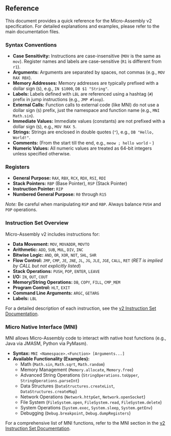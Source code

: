 ## Reference

This document provides a quick reference for the Micro-Assembly v2 specification. For detailed explanations and examples, please refer to the main documentation files.

### Syntax Conventions

*   **Case Sensitivity:** Instructions are case-insensitive (`MOV` is the same as `mov`). Register names and labels are case-sensitive (`R1` is different from `r1`).
*   **Arguments:** Arguments are separated by spaces, not commas (e.g., `MOV RAX RBX`).
*   **Memory Addresses:** Memory addresses are typically prefixed with a dollar sign (`$`), e.g., `IN $1000`, `DB $1 "String"`.
*   **Labels:** Labels defined with `LBL` are referenced using a hashtag (`#`) prefix in jump instructions (e.g., `JMP #loop`).
*   **External Calls:** Function calls to external code (like MNI) do not use a dollar sign (`$`) prefix, just the namespace and function name (e.g., `MNI Math.sin`).
*   **Immediate Values:** Immediate values (constants) are not prefixed with a dollar sign (`$`), e.g., `MOV RAX 5`.
*   **Strings:** Strings are enclosed in double quotes (`"`), e.g., `DB "Hello, World!"`.
*   **Comments:** (From the start till the end, e.g., `meow ; hello world` - )
*   **Numeric Values:** All numeric values are treated as 64-bit integers unless specified otherwise.

### Registers

*   **General Purpose:** `RAX`, `RBX`, `RCX`, `RDX`, `RSI`, `RDI`
*   **Stack Pointers:** `RBP` (Base Pointer), `RSP` (Stack Pointer)
*   **Instruction Pointer:** `RIP`
*   **Numbered General Purpose:** `R0` through `R15`

*Note:* Be careful when manipulating `RSP` and `RBP`. Always balance `PUSH` and `POP` operations.

### Instruction Set Overview

Micro-Assembly v2 includes instructions for:

*   **Data Movement:** `MOV`, `MOVADDR`, `MOVTO`
*   **Arithmetic:** `ADD`, `SUB`, `MUL`, `DIV`, `INC`
*   **Bitwise Logic:** `AND`, `OR`, `XOR`, `NOT`, `SHL`, `SHR`
*   **Flow Control:** `JMP`, `CMP`, `JE`, `JNE`, `JL`, `JG`, `JLE`, `JGE`, `CALL`, `RET` (*RET is implied by CALL but not explicitly listed*)
*   **Stack Operations:** `PUSH`, `POP`, `ENTER`, `LEAVE`
*   **I/O:** `IN`, `OUT`, `COUT`
*   **Memory/String Operations:** `DB`, `COPY`, `FILL`, `CMP_MEM`
*   **Program Control:** `HLT`, `EXIT`
*   **Command Line Arguments:** `ARGC`, `GETARG`
*   **Labels:** `LBL`

For a detailed description of each instruction, see the [v2 Instruction Set Documentation](v2instructions.md).

### Micro Native Interface (MNI)

MNI allows Micro-Assembly code to interact with native host functions (e.g., Java via JMASM, Python via PyMasm).

*   **Syntax:** `MNI <Namespace>.<Function> [Arguments...]`
*   **Available Functionality (Examples):**
    *   Math (`Math.sin`, `Math.sqrt`, `Math.random`)
    *   Memory Management (`Memory.allocate`, `Memory.free`)
    *   Advanced String Operations (`StringOperations.toUpper`, `StringOperations.parseInt`)
    *   Data Structures (`DataStructures.createList`, `DataStructures.createMap`)
    *   Network Operations (`Network.httpGet`, `Network.openSocket`)
    *   File System (`FileSystem.open`, `FileSystem.read`, `FileSystem.delete`)
    *   System Operations (`System.exec`, `System.sleep`, `System.getEnv`)
    *   Debugging (`Debug.breakpoint`, `Debug.dumpRegisters`)

For a comprehensive list of MNI functions, refer to the MNI section in the [v2 Instruction Set Documentation](v2instructions.md).